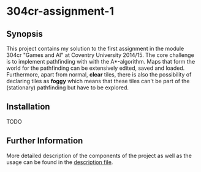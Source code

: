 # 304cr-assignment-1

## Synopsis
This project contains my solution to the first assignment in the module 304cr "Games and AI" at Coventry University 2014/15. The core challenge is to implement pathfinding with with the A\*-algorithm. Maps that form the world for the pathfinding can be
extensively edited, saved and loaded. Furthermore, apart from normal, __clear__ tiles, there is also the possibility of declaring tiles as __foggy__ which means that these tiles can't be part of the (stationary) pathfinding but have to be explored.

## Installation
TODO

## Further Information
More detailed description of the components of the project as well as the usage can be found in the [description file](https://github.com/mystyfly/304cr-assignment-1/blob/master/DESCRIPTION.md).


